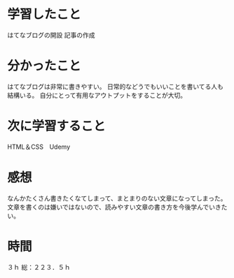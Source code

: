 # 学習したこと
はてなブログの開設
記事の作成
# 分かったこと
はてなブログは非常に書きやすい。
日常的などうでもいいことを書いてる人も結構いる。
自分にとって有用なアウトプットをすることが大切。
# 次に学習すること
HTML＆CSS　Udemy
# 感想
なんかたくさん書きたくなてしまって、まとまりのない文章になってしまった。
文章を書くのは嫌いではないので、読みやすい文章の書き方を今後学んでいきたい。
# 時間
３ｈ
総：２２３．５ｈ
